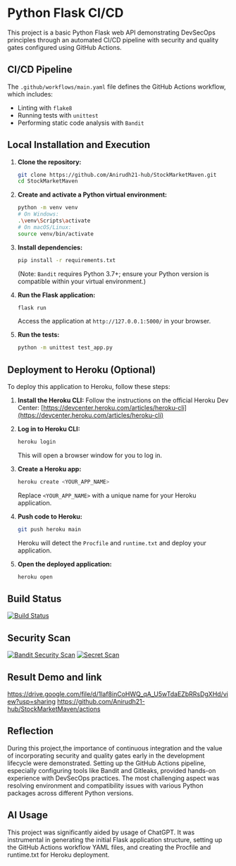 # Python Flask CI/CD


This project is a basic Python Flask web API demonstrating DevSecOps principles through an automated CI/CD pipeline with security and quality gates configured using GitHub Actions.

## CI/CD Pipeline
The `.github/workflows/main.yaml` file defines the GitHub Actions workflow, which includes:
- Linting with `flake8`
- Running tests with `unittest`
- Performing static code analysis with `Bandit`

## Local Installation and Execution

1.  **Clone the repository:**
    ```bash
    git clone https://github.com/Anirudh21-hub/StockMarketMaven.git
    cd StockMarketMaven
    ```

2.  **Create and activate a Python virtual environment:**
    ```bash
    python -m venv venv
    # On Windows:
    .\venv\Scripts\activate
    # On macOS/Linux:
    source venv/bin/activate
    ```

3.  **Install dependencies:**
    ```bash
    pip install -r requirements.txt
    ```
    (Note: `Bandit` requires Python 3.7+; ensure your Python version is compatible within your virtual environment.)

4.  **Run the Flask application:**
    ```bash
    flask run
    ```
    Access the application at `http://127.0.0.1:5000/` in your browser.

5.  **Run the tests:**
    ```bash
    python -m unittest test_app.py
    ```

## Deployment to Heroku (Optional)

To deploy this application to Heroku, follow these steps:

1.  **Install the Heroku CLI:**
    Follow the instructions on the official Heroku Dev Center: [https://devcenter.heroku.com/articles/heroku-cli](https://devcenter.heroku.com/articles/heroku-cli)

2.  **Log in to Heroku CLI:**
    ```bash
    heroku login
    ```
    This will open a browser window for you to log in.

3.  **Create a Heroku app:**
    ```bash
    heroku create <YOUR_APP_NAME>
    ```
    Replace `<YOUR_APP_NAME>` with a unique name for your Heroku application.

4.  **Push code to Heroku:**
    ```bash
    git push heroku main
    ```
    Heroku will detect the `Procfile` and `runtime.txt` and deploy your application.

5.  **Open the deployed application:**
    ```bash
    heroku open
    ```

## Build Status
[![Build Status](https://github.com/Anirudh21-hub/StockMarketMaven/workflows/Python%20Flask%20CI/CD/badge.svg)](https://github.com/Anirudh21-hub/StockMarketMaven/actions)

## Security Scan
[![Bandit Security Scan](https://github.com/Anirudh21-hub/StockMarketMaven/workflows/Python%20Flask%20CI/CD/badge.svg?event=push)](https://github.com/Anirudh21-hub/StockMarketMaven/actions)
[![Secret Scan](https://github.com/Anirudh21-hub/StockMarketMaven/workflows/Secret%20Scan/badge.svg)](https://github.com/Anirudh21-hub/StockMarketMaven/actions?query=workflow%3A%22Secret+Scan%22)

## Result Demo and link
https://drive.google.com/file/d/1laf8inCoHWQ_qA_U5wTdaEZbRRsDgXHd/view?usp=sharing
https://github.com/Anirudh21-hub/StockMarketMaven/actions

## Reflection
During this project,the importance of continuous integration and the value of incorporating security and quality gates early in the development lifecycle were demonstrated. Setting up the GitHub Actions pipeline, especially configuring tools like Bandit and Gitleaks, provided hands-on experience with DevSecOps practices. The most challenging aspect was resolving environment and compatibility issues with various Python packages across different Python versions.

## AI Usage

This project was significantly aided by usage of ChatGPT. It was instrumental in generating the initial Flask application structure, setting up the GitHub Actions workflow YAML files, and creating the Procfile and runtime.txt for Heroku deployment. 

